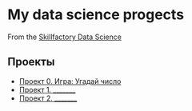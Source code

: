 # My data science progects
From the [Skillfactory Data Science](https://skillfactory.ru/data-scientist)

## Проекты

* [Проект 0. Игра: Угадай число](https://github.com/Aduardrud/my_data/tree/main/project_0)
* [Проект 1. _______](____)
* [Проект 2. _______](____)